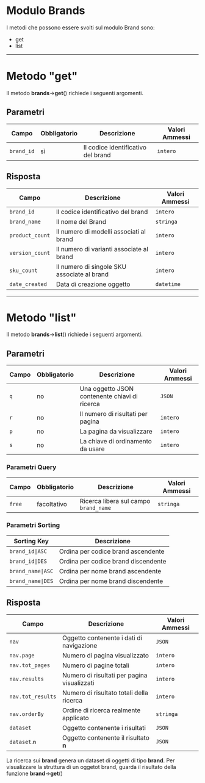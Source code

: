 # Modulo Brands

I metodi che possono essere svolti sul modulo Brand sono:

- get
- list

___

# Metodo "get"

Il metodo <b>brands</b>-><b>get</b>() richiede i seguenti argomenti.

## Parametri

| Campo      | Obbligatorio | Descrizione                        | Valori Ammessi |
|------------|--------------|------------------------------------|----------------|
| `brand_id` | sì           | Il codice identificativo del brand | `intero`       |

## Risposta

| Campo           | Descrizione                                 | Valori Ammessi |
|-----------------|---------------------------------------------|----------------|
| `brand_id`      | Il codice identificativo del brand          | `intero`       |
| `brand_name`    | Il nome del Brand                           | `stringa`      |
| `product_count` | Il numero di modelli associati al brand     | `intero`       |
| `version_count` | Il numero di varianti associate al brand    | `intero`       |
| `sku_count`     | Il numero di singole SKU associate al brand | `intero`       |
| `date_created`  | Data di creazione oggetto                   | `datetime`     |

___

# Metodo "list"

Il metodo **brands**->**list**() richiede i seguenti argomenti.

## Parametri

| Campo      | Obbligatorio | Descrizione                                   | Valori Ammessi |
|------------|--------------|-----------------------------------------------|----------------|
| `q`        | no           | Una oggetto JSON contenente chiavi di ricerca | `JSON`         |
| `r`        | no           | Il numero di risultati per pagina             | `intero`       |
| `p`        | no           | La pagina da visualizzare                     | `intero`       |
| `s`        | no           | La chiave di ordinamento da usare             | `intero`       |

### Parametri Query

| Campo      | Obbligatorio | Descrizione                           | Valori Ammessi |
|------------|--------------|---------------------------------------|----------------|
| `free`     | facoltativo  | Ricerca libera sul campo `brand_name` | `stringa`      |

### Parametri Sorting

| Sorting Key      | Descrizione                         |
|------------------|-------------------------------------|
| `brand_id\|ASC`   | Ordina per codice brand ascendente  |
| `brand_id\|DES`   | Ordina per codice brand discendente |
| `brand_name\|ASC` | Ordina per nome brand ascendente    |
| `brand_name\|DES` | Ordina per nome brand discendente   |

## Risposta

| Campo             | Descrizione                                 | Valori Ammessi |
|-------------------|---------------------------------------------|----------------|
| `nav`             | Oggetto contenente i dati di navigazione    | `JSON`         |
| `nav.page`        | Numero di pagina visualizzato               | `intero`       |
| `nav.tot_pages`   | Numero di pagine totali                     | `intero`       |
| `nav.results`     | Numero di risultati per pagina visualizzati | `intero`       |
| `nav.tot_results` | Numero di risultato totali della ricerca    | `intero`       |
| `nav.orderBy`     | Ordine di ricerca realmente applicato       | `stringa`      |
| `dataset`         | Oggetto contenente i risultati              | `JSON`         |
| `dataset`.**`n`** | Oggetto contenente il risultato **n**       | `JSON`         |

La ricerca sui **brand** genera un dataset di oggetti di tipo **brand**.
Per visualizzare la struttura di un oggetot brand, guarda il risultato della funzione **brand**->**get**()

